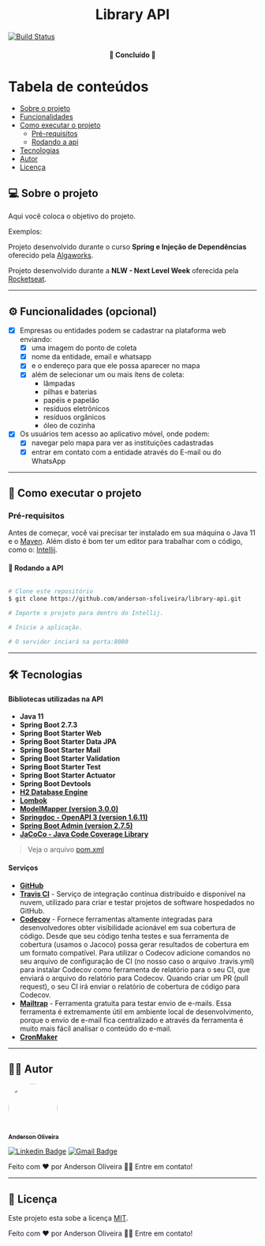 <h1 align="center">
  Library API
</h1>

[![Build Status](https://app.travis-ci.com/anderson-sfoliveira/library-api.svg?branch=main)](https://app.travis-ci.com/anderson-sfoliveira/library-api)

<h4 align="center">
	🚧  Concluído  🚧
</h4>

Tabela de conteúdos
=================
<!--ts-->
* [Sobre o projeto](#-sobre-o-projeto)
* [Funcionalidades](#-funcionalidades)
* [Como executar o projeto](#-como-executar-o-projeto)
    * [Pré-requisitos](#pré-requisitos)
    * [Rodando a api](#-rodando-a-api)
* [Tecnologias](#-tecnologias)
* [Autor](#-autor)
* [Licença](#user-content--licença)
<!--te-->


## 💻 Sobre o projeto

Aqui você coloca o objetivo do projeto.

Exemplos:

Projeto desenvolvido durante o curso **Spring e Injeção de Dependências** oferecido pela [Algaworks](https://www.algaworks.com/).

Projeto desenvolvido durante a **NLW - Next Level Week** oferecida pela [Rocketseat](https://blog.rocketseat.com.br/primeira-next-level-week/).

---

## ⚙️ Funcionalidades (opcional)

- [x] Empresas ou entidades podem se cadastrar na plataforma web enviando:
    - [x] uma imagem do ponto de coleta
    - [x] nome da entidade, email e whatsapp
    - [x] e o endereço para que ele possa aparecer no mapa
    - [x] além de selecionar um ou mais ítens de coleta:
        - lâmpadas
        - pilhas e baterias
        - papéis e papelão
        - resíduos eletrônicos
        - resíduos orgânicos
        - óleo de cozinha

- [x] Os usuários tem acesso ao aplicativo móvel, onde podem:
    - [x] navegar pelo mapa para ver as instituições cadastradas
    - [x] entrar em contato com a entidade através do E-mail ou do WhatsApp

---

## 🚀 Como executar o projeto

### Pré-requisitos

Antes de começar, você vai precisar ter instalado em sua máquina o Java 11 e o [Maven](https://maven.apache.org/).
Além disto é bom ter um editor para trabalhar com o código, como o: [Intellij](https://www.jetbrains.com/pt-br/idea/).

#### 🎲 Rodando a API

```bash

# Clone este repositório
$ git clone https://github.com/anderson-sfoliveira/library-api.git

# Importe o projeto para dentro do Intellij.

# Inicie a aplicação.

# O servidor inciará na porta:8080

```
---

## 🛠 Tecnologias


#### **Bibliotecas utilizadas na API**

-   **Java 11**
-   **Spring Boot 2.7.3**
-   **Spring Boot Starter Web**
-   **Spring Boot Starter Data JPA**
-   **Spring Boot Starter Mail**
-   **Spring Boot Starter Validation**
-   **Spring Boot Starter Test**
-   **Spring Boot Starter Actuator**
-   **Spring Boot Devtools**
-   **[H2 Database Engine](https://www.h2database.com/html/main.html)**
-   **[Lombok](https://projectlombok.org/)**
-   **[ModelMapper (version 3.0.0)](http://modelmapper.org/)**
-   **[Springdoc - OpenAPI 3 (version 1.6.11)](https://springdoc.org/)**
-   **[Spring Boot Admin (version 2.7.5)](https://github.com/codecentric/spring-boot-admin)**
-   **[JaCoCo - Java Code Coverage Library](https://www.jacoco.org/jacoco/trunk/index.html)**

> Veja o arquivo [pom.xml](https://github.com/anderson-sfoliveira/library-api/blob/main/pom.xml)

#### **Serviços**

-   **[GitHub](https://github.com/)**
-   **[Travis CI](https://www.travis-ci.com/)** - Serviço de integração contínua distribuído e disponível na nuvem, utilizado para criar e testar projetos de software hospedados no GitHub.
-   **[Codecov](https://about.codecov.io/)** - Fornece ferramentas altamente integradas para desenvolvedores obter visibilidade acionável em sua cobertura de código.
Desde que seu código tenha testes e sua ferramenta de cobertura (usamos o Jacoco) possa gerar resultados de cobertura em um formato compatível.
Para utilizar o Codecov adicione comandos no seu arquivo de configuração de CI (no nosso caso o arquivo .travis.yml) para instalar Codecov como ferramenta de relatório para o seu CI, que enviará o arquivo do relatório para Codecov.
Quando criar um PR (pull request), o seu CI irá enviar o relatório de cobertura de código para Codecov.
-   **[Mailtrap](https://mailtrap.io/)** - Ferramenta gratuita para testar envio de e-mails.
Essa ferramenta é extremamente útil em ambiente local de desenvolvimento, porque o envio de e-mail fica centralizado e através da ferramenta é muito mais fácil analisar o conteúdo do e-mail.
-   **[CronMaker](http://www.cronmaker.com/)**

---

## 🦸🏾 Autor

<a href="https://www.linkedin.com/in/anderson-sfoliveira/">
 <img style="border-radius: 50%;" src="https://avatars.githubusercontent.com/u/2175235?s=400&u=432d3456eb62f2df111abdccd667976321f6f74a&v=4" width="100px;" alt=""/>
 <br />
 <sub><b>Anderson Oliveira</b></sub></a> <a href="https://www.linkedin.com/in/anderson-sfoliveira/" title="Anderson Oliveira"></a>
 <br />

[![Linkedin Badge](https://img.shields.io/badge/-Anderson-blue?style=flat-square&logo=Linkedin&logoColor=white&link=https://www.linkedin.com/in/anderson-sfoliveira/)](https://www.linkedin.com/in/anderson-sfoliveira/)
[![Gmail Badge](https://img.shields.io/badge/-anderson.sfoliveira@gmail.com-c14438?style=flat-square&logo=Gmail&logoColor=white&link=mailto:anderson.sfoliveira@gmail.com)](mailto:anderson.sfoliveira@gmail.com)

Feito com ❤️ por Anderson Oliveira 👋🏽 Entre em contato!

---

## 📝 Licença

Este projeto esta sobe a licença [MIT](./LICENSE).

Feito com ❤️ por Anderson Oliveira 👋🏽 Entre em contato!
